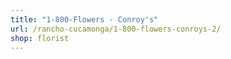 ```yaml
---
title: "1-800-Flowers - Conroy's"
url: /rancho-cucamonga/1-800-flowers-conroys-2/
shop: florist
---
```

